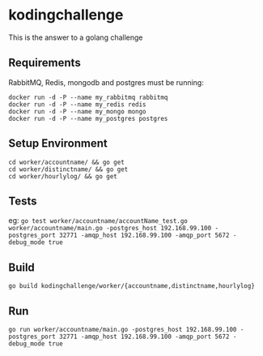 # kodingchallenge
This is the answer to a golang challenge

## Requirements
RabbitMQ, Redis, mongodb and postgres must be running:

    docker run -d -P --name my_rabbitmq rabbitmq
    docker run -d -P --name my_redis redis
    docker run -d -P --name my_mongo mongo
    docker run -d -P --name my_postgres postgres

## Setup Environment
    cd worker/accountname/ && go get
    cd worker/distinctname/ && go get
    cd worker/hourlylog/ && go get

## Tests

eg: `go test worker/accountname/accountName_test.go worker/accountname/main.go -postgres_host 192.168.99.100 -postgres_port 32771 -amqp_host 192.168.99.100 -amqp_port 5672 -debug_mode true`

## Build
`go build kodingchallenge/worker/{accountname,distinctname,hourlylog}`

## Run
`go run worker/accountname/main.go -postgres_host 192.168.99.100 -postgres_port 32771 -amqp_host 192.168.99.100 -amqp_port 5672 -debug_mode true`

